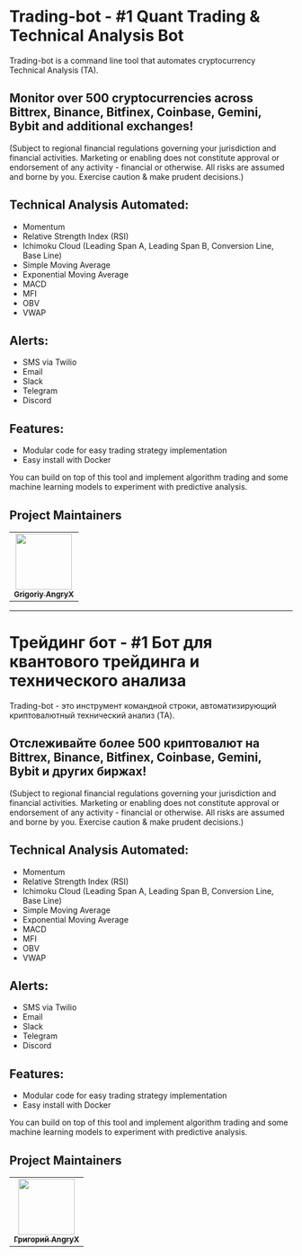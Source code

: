 # Trading-bot - #1 Quant Trading & Technical Analysis Bot

Trading-bot is a command line tool that automates cryptocurrency Technical Analysis (TA).

## Monitor over 500 cryptocurrencies across Bittrex, Binance, Bitfinex, Coinbase, Gemini, Bybit and additional exchanges!

(Subject to regional financial regulations governing your jurisdiction and financial activities. Marketing or enabling does not constitute approval or endorsement of any activity - financial or otherwise. All risks are assumed and borne by you. Exercise caution & make prudent decisions.)

## Technical Analysis Automated:

- Momentum
- Relative Strength Index (RSI)
- Ichimoku Cloud (Leading Span A, Leading Span B, Conversion Line, Base Line)
- Simple Moving Average
- Exponential Moving Average
- MACD
- MFI
- OBV
- VWAP

## Alerts:

- SMS via Twilio
- Email
- Slack
- Telegram
- Discord

## Features:

- Modular code for easy trading strategy implementation
- Easy install with Docker

You can build on top of this tool and implement algorithm trading and some machine learning models to experiment with predictive analysis.

## Project Maintainers

<table>
  <tr>
    <td align="center"><a href="https://github.com/AngryX-27"><img src="https://avatars.githubusercontent.com/u/200900751?u=78819056ffb29fc0304de5f7e949203616343b8e&v=4" width="100px;" alt=""/><br /><sub><b>Grigoriy AngryX</b></sub></a></td>
  </tr>
</table>


---


# Трейдинг бот - #1 Бот для квантового трейдинга и технического анализа

Trading-bot - это инструмент командной строки, автоматизирующий криптовалютный технический анализ (TA).

## Отслеживайте более 500 криптовалют на Bittrex, Binance, Bitfinex, Coinbase, Gemini, Bybit и других биржах!

(Subject to regional financial regulations governing your jurisdiction and financial activities. Marketing or enabling does not constitute approval or endorsement of any activity - financial or otherwise. All risks are assumed and borne by you. Exercise caution & make prudent decisions.)

## Technical Analysis Automated:

- Momentum
- Relative Strength Index (RSI)
- Ichimoku Cloud (Leading Span A, Leading Span B, Conversion Line, Base Line)
- Simple Moving Average
- Exponential Moving Average
- MACD
- MFI
- OBV
- VWAP

## Alerts:

- SMS via Twilio
- Email
- Slack
- Telegram
- Discord

## Features:

- Modular code for easy trading strategy implementation
- Easy install with Docker

You can build on top of this tool and implement algorithm trading and some machine learning models to experiment with predictive analysis.

## Project Maintainers

<table>
  <tr>
    <td align="center"><a href="https://github.com/AngryX-27"><img src="https://avatars.githubusercontent.com/u/200900751?u=78819056ffb29fc0304de5f7e949203616343b8e&v=4" width="100px;" alt=""/><br /><sub><b>Григорий AngryX</b></sub></a></td>
  </tr>
</table>
